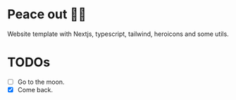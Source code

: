 # Peace out ✌🏻
Website template with Nextjs, typescript, tailwind, heroicons and some utils.

# TODOs
- [ ] Go to the moon.
- [x] Come back.